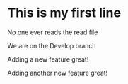 # This is my first line

No one ever reads the read file

We are on the Develop branch

Adding a new feature great!

Adding another new feature great!
